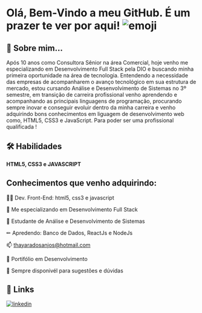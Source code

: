 
# Olá, Bem-Vindo a meu GitHub. É um prazer te ver por aqui! ![emoji](https://camo.githubusercontent.com/8dd1044426df54e4ae42f9df9d1957f058c02333f8776e66dc6d371a442529af/68747470733a2f2f656d6f6a69732e736c61636b6d6f6a69732e636f6d2f656d6f6a69732f696d616765732f313539333535353338392f393537392f626c6f625f657863697465642e6769663f31353933353535333839)

## 🚀 Sobre mim...
Após 10 anos como Consultora Sênior na área Comercial, hoje venho me especializando em Desenvolvimento Full Stack pela DIO e buscando minha primeira oportunidade na área de tecnologia. 
Entendendo a necessidade das empresas de acompanharem o avanço tecnológico em sua estrutura de mercado, estou cursando Análise e Desenvolvimento de Sistemas no 3º semestre, em transição de carreira profissional venho aprendendo e acompanhando as principais linguagens de programação, procurando sempre inovar e conseguir evoluir dentro da minha carreira e venho adquirindo bons conhecimentos em liguagem de desenvolvimento web como,  HTML5, CSS3 e JavaScript.
Para poder ser uma profissional qualificada !


## 🛠 Habilidades
**HTML5, CSS3 e JAVASCRIPT**


## Conhecimentos que venho adquirindo:
👩‍💻 Dev. Front-End: html5, css3 e javascript

🧠 Me especializando em Desenvolvimento Full Stack

📖 Estudante de Análise e Desenvolvimento de Sistemas

✏ Apredendo: Banco de Dados, ReactJs e NodeJs

📫 thayaradosanjos@hotmail.com

🔧 Portifólio em Desenvolvimento

🤔 Sempre disponivél para sugestões e dúvidas




## 🔗 Links

[![linkedin](https://img.shields.io/badge/linkedin-0A66C2?style=for-the-badge&logo=linkedin&logoColor=white)](https://www.linkedin.com/in/thayara-dos-anjos-156a6b212/)
